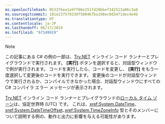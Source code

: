```yaml
---
ms.openlocfilehash: 053376ea1a9ff06e151fd20bbef342513a06c3a8
ms.sourcegitcommit: 101e237579339f500467ba198ec0d3471dec4e4b
ms.translationtype: HT
ms.contentlocale: ja-JP
ms.lasthandoff: 06/17/2019
ms.locfileid: "67149919"
---
```


> [!NOTE]
> この記事にある C# の例の一部は、[Try.NET](https://try.dot.net) インライン コード ランナーとプレイグラウンドで実行されます。 **[実行]** ボタンを選択すると、対話型ウィンドウで例が実行されます。 コードを実行したら、コードを変更し、 **[実行]** をもう一度選択して変更後のコードを実行できます。 変更後のコードが対話型ウィンドウで実行されるか、コンパイルできなかった場合、対話型ウィンドウにすべての C# コンパイラ エラー メッセージが表示されます。
>  
> [Try.NET](https://try.dot.net) インライン コード ランナーとプレイグラウンドの[ローカル タイム ゾーン](xref:System.TimeZoneInfo.Local)は、協定世界時 (UTC) です。 これは、<xref:System.DateTime>、<xref:System.DateTimeOffset>､<xref:System.TimeZoneInfo> 型とそのメンバーについて説明する例の、動作と出力に影響を与える可能性があります。
